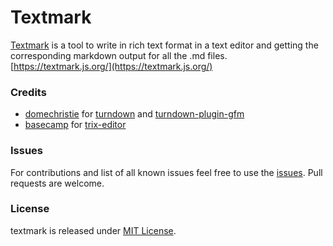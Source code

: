 # Textmark

[Textmark](https://textmark.js.org/) is a tool to write in rich text format in a text editor and getting the corresponding markdown output for all the .md files.  
[https://textmark.js.org/](https://textmark.js.org/)  
  
### Credits

*   [domechristie](https://github.com/domchristie) for [turndown](https://github.com/domchristie/turndown) and [turndown-plugin-gfm](https://github.com/domchristie/turndown-plugin-gfm)
*   [basecamp](https://github.com/basecamp) for [trix-editor](https://github.com/basecamp/trix)

  
### Issues  
For contributions and list of all known issues feel free to use the [issues](https://github.com/sahilister/textmark/issues). Pull requests are welcome.  
  
### License  
textmark is released under [MIT License](https://github.com/sahilister/textmark/blob/master/LICENSE).
